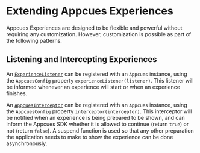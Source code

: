 # Extending Appcues Experiences

Appcues Experiences are designed to be flexible and powerful without requiring any customization. However, customization is possible as part of the following patterns.

## Listening and Intercepting Experiences

An [`ExperienceListener`](https://github.com/appcues/appcues-android-sdk/blob/main/appcues/src/main/java/com/appcues/ExperienceListener.kt) can be registered with an `Appcues` instance, using the `AppcuesConfig` property `experienceListener(listener)`.  This listener will be informed whenever an experience will start or when an experience finishes.

An [`AppcuesInterceptor`](https://github.com/appcues/appcues-android-sdk/blob/main/appcues/src/main/java/com/appcues/AppcuesInterceptor.kt) can be registered with an `Appcues` instance, using the `AppcuesConfig` property `interceptor(interceptor)`.  This interceptor will be notified when an experience is being prepared to be shown, and can inform the Appcues SDK whether it is allowed to continue (return `true`) or not (return `false`).  A suspend function is used so that any other preparation the application needs to make to show the experience can be done asynchronously.
